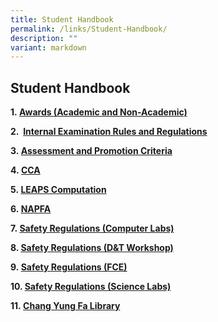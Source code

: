 ```yaml
---
title: Student Handbook
permalink: /links/Student-Handbook/
description: ""
variant: markdown
---
```

## Student Handbook

**1. [Awards (Academic and Non-Academic)](/files/Links/Student%20Handbook/Awards%20(Academic%20and%20Non%20Academic).pdf)**

**2.  [Internal Examination Rules and Regulations](/files/Links/Student%20Handbook/Internal_Examination_Rules_and_Regulations.pdf)**

**3. [Assessment and Promotion Criteria](/files/Links/Student%20Handbook/Assessment%20and%20Promotion%20Criteria.pdf)**  

**4. [CCA](/files/Links/Student%20Handbook/cca%202023.pdf)**

**5. [LEAPS Computation](/files/Links/Student%20Handbook/LEAPS_2_0.pdf)**

**6. [NAPFA](/files/Links/Student%20Handbook/NAPFA%20Standards.pdf)**

**7. [Safety Regulations (Computer Labs)](/files/Links/Student%20Handbook/Safety%20Regulations%20in%20Computer%20Labs.pdf)**

**8. [Safety Regulations (D&T Workshop)](/files/Links/Student%20Handbook/Safety%20Regulations%20in%20D&T%20Workshop.pdf)**

**9. [Safety Regulations (FCE)](/files/Links/Student%20Handbook/Safety%20Regulations%20in%20Kitchen.pdf)**

**10. [Safety Regulations (Science Labs)](/files/Links/Student%20Handbook/Safety%20Regulations%20in%20Science%20Labs.pdf)**

**11. [Chang Yung Fa Library](/files/Links/Student%20Handbook/Chang%20Yung%20Fa%20Library.pdf)**